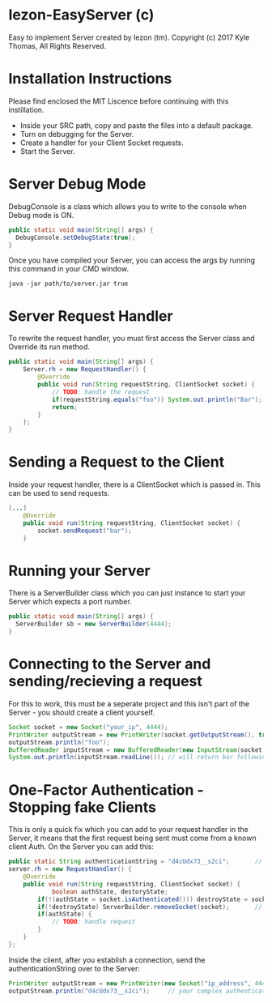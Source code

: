 # Iezon-EasyServer (c)
Easy to implement Server created by Iezon (tm). Copyright (c) 2017 Kyle Thomas, All Rights Reserved.

# Installation Instructions
Please find enclosed the MIT Liscence before continuing with this instillation.

- Inside your SRC path, copy and paste the files into a default package.
- Turn on debugging for the Server.
- Create a handler for your Client Socket requests.
- Start the Server.

# Server Debug Mode
DebugConsole is a class which allows you to write to the console when Debug mode is ON.

```java
public static void main(String[] args) {
  DebugConsole.setDebugState(true);
}
```

Once you have compiled your Server, you can access the args by running this command in your CMD window.

```batch
java -jar path/to/server.jar true
```

# Server Request Handler
To rewrite the request handler, you must first access the Server class and Override its run method.

```java
public static void main(String[] args) {
	Server.rh = new RequestHandler() {
		@Override
		public void run(String requestString, ClientSocket socket) {
			// TODO: handle the request
			if(requestString.equals("foo")) System.out.println("Bar");
			return;
		}
	};
}
```

# Sending a Request to the Client
Inside your request handler, there is a ClientSocket which is passed in. This can be used to send requests.

```java
[...]
	@Override
	public void run(String requestString, ClientSocket socket) {
		socket.sendRequest("bar");
	}
```

# Running your Server
There is a ServerBuilder class which you can just instance to start your Server which expects a port number.

```java
public static void main(String[] args) {
  ServerBuilder sb = new ServerBuilder(4444);
}
```

# Connecting to the Server and sending/recieving a request
For this to work, this must be a seperate project and this isn't part of the Server - you should create a client yourself.

```java
Socket socket = new Socket("your_ip", 4444);
PrintWriter outputStream = new PrintWriter(socket.getOutputStream(), true);
outputStream.println("foo");
BufferedReader inputStream = new BufferedReader(new InputStream(socket.getInputStream()));
System.out.println(inputStream.readLine()); // will return bar following the example
```
# One-Factor Authentication - Stopping fake Clients
This is only a quick fix which you can add to your request handler in the Server, it means that the first request being sent must come from a known client Auth. On the Server you can add this:

```java
public static String authenticationString = "d4cUdx73__s2ci";		// keep this complex! (found in Server.java)
server.rh = new RequestHandler() {
	@Override
	public void run(String requestString, ClientSocket socket) {
	        boolean authState, destoryState;
		if(!(authState = socket.isAuthenticated())) destroyState = socket.authenticate(requestString);
		if(!destroyState) ServerBuilder.removeSocket(socket);		// fake client, disconnect it
		if(authState) {
			// TODO: handle request
		}
	}
};
```

Inside the client, after you establish a connection, send the authenticationString over to the Server:

```java
PrintWriter outputStream = new PrintWriter(new Socket("ip_address", 4444).getOutputStream(), true);
outputStream.println("d4cUdx73__s2ci");		// your complex authentication string (found in Server.java)
```
